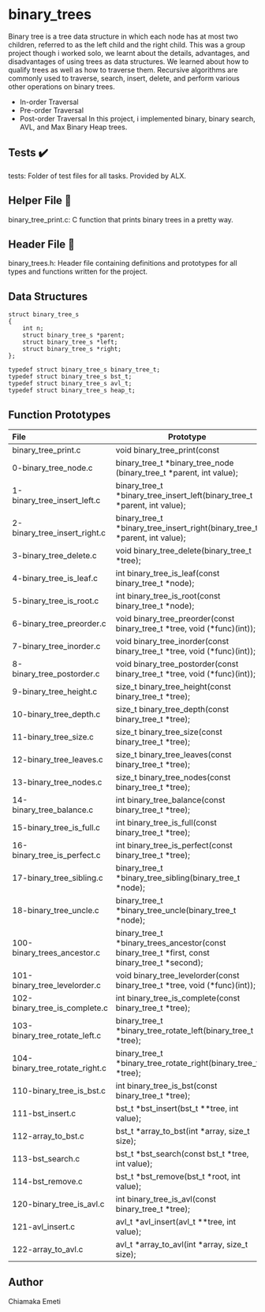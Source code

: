 # binary_trees

Binary tree is a tree data structure in which each node has at most two children, referred to as the left child and the right child.
This was a group project though i worked solo, we learnt about the details, advantages, and disadvantages of using trees as data structures. We learned about how to qualify trees as well as how to traverse them.
Recursive algorithms are commonly used to traverse, search, insert, delete, and perform various other operations on binary trees.
* In-order Traversal
* Pre-order Traversal
* Post-order Traversal
In this project, i implemented binary, binary search, AVL, and Max Binary Heap trees.

## Tests ✔️
tests: Folder of test files for all tasks. Provided by ALX.

## Helper File 🙌
binary_tree_print.c: C function that prints binary trees in a pretty way.

## Header File 📁
binary_trees.h: Header file containing definitions and prototypes for all types and functions written for the project.

## Data Structures

```
struct binary_tree_s
{
    int n;
    struct binary_tree_s *parent;
    struct binary_tree_s *left;
    struct binary_tree_s *right;
};

typedef struct binary_tree_s binary_tree_t;
typedef struct binary_tree_s bst_t;
typedef struct binary_tree_s avl_t;
typedef struct binary_tree_s heap_t;
```

## Function Prototypes

| File	                 | Prototype                    |
| :----------------------| --------------------------   |
| binary_tree_print.c	 | void binary_tree_print(const |      binary_tree_t *tree)
| 0-binary_tree_node.c    |	binary_tree_t *binary_tree_node (binary_tree_t *parent, int value); |
| 1-binary_tree_insert_left.c | binary_tree_t *binary_tree_insert_left(binary_tree_t *parent, int value); |
| 2-binary_tree_insert_right.c	| binary_tree_t *binary_tree_insert_right(binary_tree_t *parent, int value); |
| 3-binary_tree_delete.c	| void binary_tree_delete(binary_tree_t *tree); |
| 4-binary_tree_is_leaf.c |	int binary_tree_is_leaf(const binary_tree_t *node); |
| 5-binary_tree_is_root.c |	int binary_tree_is_root(const binary_tree_t *node);|
| 6-binary_tree_preorder.c |	void binary_tree_preorder(const binary_tree_t *tree, void (*func)(int)); |
| 7-binary_tree_inorder.c  |	void binary_tree_inorder(const binary_tree_t *tree, void (*func)(int));|
| 8-binary_tree_postorder.c |	void binary_tree_postorder(const binary_tree_t *tree, void (*func)(int)); |
| 9-binary_tree_height.c	  |size_t binary_tree_height(const binary_tree_t *tree); |
| 10-binary_tree_depth.c	| size_t binary_tree_depth(const binary_tree_t *tree); |
| 11-binary_tree_size.c	| size_t binary_tree_size(const binary_tree_t *tree); |
| 12-binary_tree_leaves.c |	size_t binary_tree_leaves(const binary_tree_t *tree); |
| 13-binary_tree_nodes.c  |	size_t binary_tree_nodes(const binary_tree_t *tree); |
| 14-binary_tree_balance.c|	int binary_tree_balance(const binary_tree_t *tree); |
| 15-binary_tree_is_full.c |	int binary_tree_is_full(const binary_tree_t *tree); |
| 16-binary_tree_is_perfect.c|	int binary_tree_is_perfect(const binary_tree_t *tree); |
| 17-binary_tree_sibling.c	|binary_tree_t *binary_tree_sibling(binary_tree_t *node); |
| 18-binary_tree_uncle.c |binary_tree_t *binary_tree_uncle(binary_tree_t *node); |
| 100-binary_trees_ancestor.c	| binary_tree_t *binary_trees_ancestor(const binary_tree_t *first, const binary_tree_t *second); |
|101-binary_tree_levelorder.c |	void binary_tree_levelorder(const binary_tree_t *tree, void (*func)(int)); |
| 102-binary_tree_is_complete.c |	int binary_tree_is_complete(const binary_tree_t *tree); |
| 103-binary_tree_rotate_left.c |	binary_tree_t *binary_tree_rotate_left(binary_tree_t *tree);               |
| 104-binary_tree_rotate_right.c |	binary_tree_t *binary_tree_rotate_right(binary_tree_t *tree);              |
| 110-binary_tree_is_bst.c	| int binary_tree_is_bst(const binary_tree_t *tree);                                        |
| 111-bst_insert.c	        | bst_t *bst_insert(bst_t **tree, int value);                                                  |
| 112-array_to_bst.c        |	bst_t *array_to_bst(int *array, size_t size);                                        |
| 113-bst_search.c	        | bst_t *bst_search(const bst_t *tree,   int value);                                         |
| 114-bst_remove.c| bst_t *bst_remove(bst_t *root, int value);|
| 120-binary_tree_is_avl.c  | int binary_tree_is_avl(const binary_tree_t *tree);                                        |
| 121-avl_insert.c          | avl_t *avl_insert(avl_t **tree, int value);                                                  |
| 122-array_to_avl.c        |	avl_t *array_to_avl(int *array, size_t size);                                        |

## Author

Chiamaka Emeti
